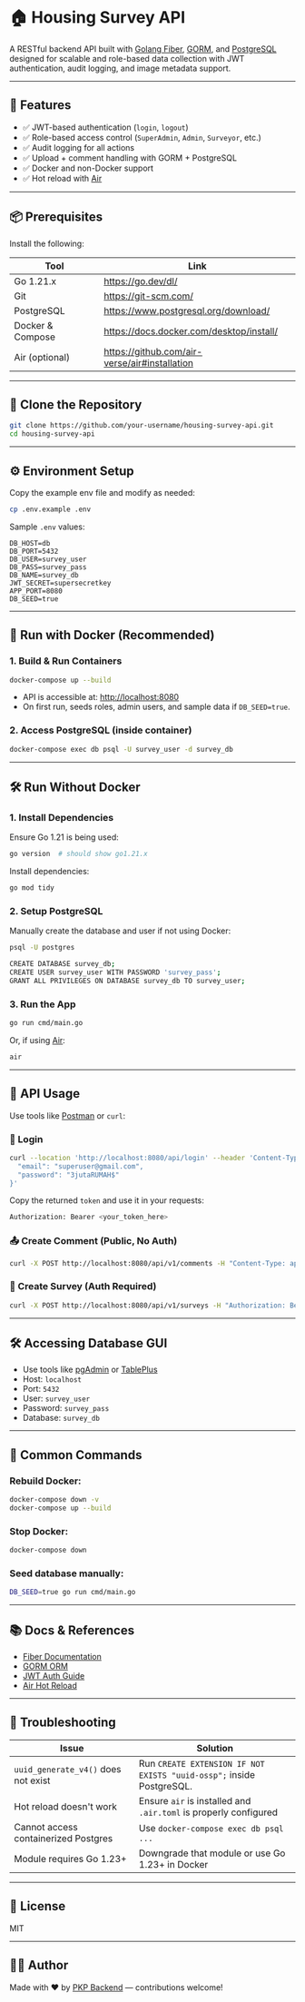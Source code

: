# 🏠 Housing Survey API

A RESTful backend API built with [Golang Fiber](https://docs.gofiber.io/), [GORM](https://gorm.io/index.html), and [PostgreSQL](https://www.postgresql.org/) designed for scalable and role-based data collection with JWT authentication, audit logging, and image metadata support.

---

## 🚀 Features

- ✅ JWT-based authentication (`login`, `logout`)
- ✅ Role-based access control (`SuperAdmin`, `Admin`, `Surveyor`, etc.)
- ✅ Audit logging for all actions
- ✅ Upload + comment handling with GORM + PostgreSQL
- ✅ Docker and non-Docker support
- ✅ Hot reload with [Air](https://github.com/air-verse/air)

---

## 📦 Prerequisites

Install the following:

| Tool           | Link                                                                 |
|----------------|----------------------------------------------------------------------|
| Go 1.21.x      | https://go.dev/dl/                                                   |
| Git            | https://git-scm.com/                                                 |
| PostgreSQL     | https://www.postgresql.org/download/                                 |
| Docker & Compose | https://docs.docker.com/desktop/install/                            |
| Air (optional) | https://github.com/air-verse/air#installation                        |

---

## 📁 Clone the Repository

```bash
git clone https://github.com/your-username/housing-survey-api.git
cd housing-survey-api
```

---

## ⚙️ Environment Setup

Copy the example env file and modify as needed:

```bash
cp .env.example .env
```

Sample `.env` values:

```env
DB_HOST=db
DB_PORT=5432
DB_USER=survey_user
DB_PASS=survey_pass
DB_NAME=survey_db
JWT_SECRET=supersecretkey
APP_PORT=8080
DB_SEED=true
```

---

## 🐳 Run with Docker (Recommended)

### 1. Build & Run Containers

```bash
docker-compose up --build
```

- API is accessible at: [http://localhost:8080](http://localhost:8080)
- On first run, seeds roles, admin users, and sample data if `DB_SEED=true`.

### 2. Access PostgreSQL (inside container)

```bash
docker-compose exec db psql -U survey_user -d survey_db
```

---

## 🛠️ Run Without Docker

### 1. Install Dependencies

Ensure Go 1.21 is being used:

```bash
go version  # should show go1.21.x
```

Install dependencies:

```bash
go mod tidy
```

### 2. Setup PostgreSQL

Manually create the database and user if not using Docker:

```bash
psql -U postgres

CREATE DATABASE survey_db;
CREATE USER survey_user WITH PASSWORD 'survey_pass';
GRANT ALL PRIVILEGES ON DATABASE survey_db TO survey_user;
```

### 3. Run the App

```bash
go run cmd/main.go
```

Or, if using [Air](https://github.com/air-verse/air):

```bash
air
```

---

## 🧪 API Usage

Use tools like [Postman](https://www.postman.com/) or `curl`:

### 🔐 Login

```bash
curl --location 'http://localhost:8080/api/login' --header 'Content-Type: application/json' --data '{
  "email": "superuser@gmail.com",
  "password": "3jutaRUMAH$"
}'
```

Copy the returned `token` and use it in your requests:

```bash
Authorization: Bearer <your_token_here>
```

### 📤 Create Comment (Public, No Auth)

```bash
curl -X POST http://localhost:8080/api/v1/comments -H "Content-Type: application/json" -d '{"content":"My public comment"}'
```

### 🔐 Create Survey (Auth Required)

```bash
curl -X POST http://localhost:8080/api/v1/surveys -H "Authorization: Bearer <your_token>" -H "Content-Type: application/json" -d '{"address":"Jl. Testing No.1","coordinate":"-6.2,106.8","type":"House"}'
```

---

## 🛠 Accessing Database GUI

- Use tools like [pgAdmin](https://www.pgadmin.org/) or [TablePlus](https://tableplus.com/)
- Host: `localhost`
- Port: `5432`
- User: `survey_user`
- Password: `survey_pass`
- Database: `survey_db`

---

## 🔄 Common Commands

### Rebuild Docker:

```bash
docker-compose down -v
docker-compose up --build
```

### Stop Docker:

```bash
docker-compose down
```

### Seed database manually:

```bash
DB_SEED=true go run cmd/main.go
```

---

## 📚 Docs & References

- [Fiber Documentation](https://docs.gofiber.io/)
- [GORM ORM](https://gorm.io/)
- [JWT Auth Guide](https://jwt.io/introduction/)
- [Air Hot Reload](https://github.com/air-verse/air)

---

## 🙋 Troubleshooting

| Issue                                         | Solution                                                                 |
|----------------------------------------------|--------------------------------------------------------------------------|
| `uuid_generate_v4()` does not exist           | Run `CREATE EXTENSION IF NOT EXISTS "uuid-ossp";` inside PostgreSQL.     |
| Hot reload doesn't work                       | Ensure `air` is installed and `.air.toml` is properly configured         |
| Cannot access containerized Postgres          | Use `docker-compose exec db psql ...`                                    |
| Module requires Go 1.23+                      | Downgrade that module or use Go 1.23+ in Docker                          |

---

## 📄 License

MIT

---

## 👨‍💻 Author

Made with ❤️ by [PKP Backend](https://github.com/pkpbackend) — contributions welcome!